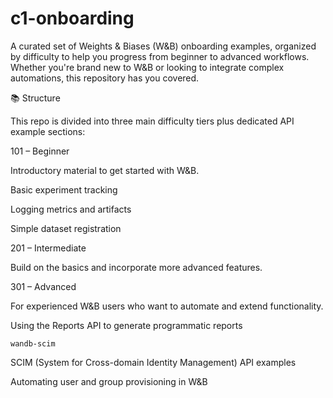 # c1-onboarding


A curated set of Weights & Biases (W&B) onboarding examples, organized by difficulty to help you progress from beginner to advanced workflows.
Whether you're brand new to W&B or looking to integrate complex automations, this repository has you covered.

📚 Structure

This repo is divided into three main difficulty tiers plus dedicated API example sections:

101 – Beginner

Introductory material to get started with W&B.

Basic experiment tracking

Logging metrics and artifacts

Simple dataset registration

201 – Intermediate

Build on the basics and incorporate more advanced features.

301 – Advanced

For experienced W&B users who want to automate and extend functionality.

Using the Reports API to generate programmatic reports


`wandb-scim`

SCIM (System for Cross-domain Identity Management) API examples

Automating user and group provisioning in W&B
